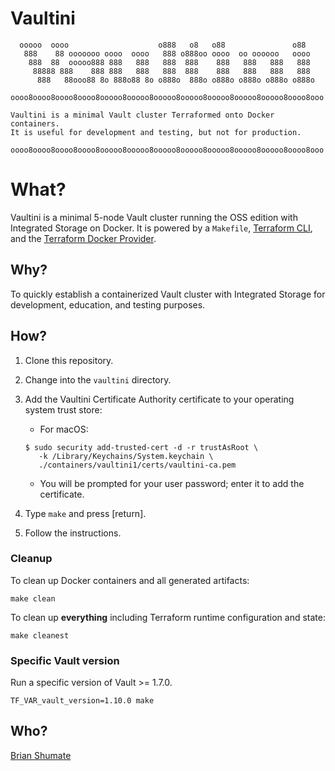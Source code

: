# Vaultini

```plaintext
  ooooo  oooo                    o888   o8   o88               o88
   888    88 ooooooo oooo  oooo   888 o888oo oooo  oo oooooo   oooo
    888  88  ooooo888 888   888   888  888    888   888   888   888
     88888 888    888 888   888   888  888    888   888   888   888
      888   88ooo88 8o 888o88 8o o888o  888o o888o o888o o888o o888o

oooo8oooo8oooo8oooo8ooooo8ooooo8ooooo8ooooo8ooooo8ooooo8ooooo8oooo8ooo

Vaultini is a minimal Vault cluster Terraformed onto Docker containers.
It is useful for development and testing, but not for production.

oooo8oooo8oooo8oooo8ooooo8ooooo8ooooo8ooooo8ooooo8ooooo8ooooo8oooo8ooo
```

# What?

Vaultini is a minimal 5-node Vault cluster running the OSS edition with Integrated Storage on Docker. It is powered by a `Makefile`, [Terraform CLI](https://developer.hashicorp.com/terraform/cli), and the [Terraform Docker Provider](https://registry.terraform.io/providers/kreuzwerker/docker/latest/docs).

## Why?

To quickly establish a containerized Vault cluster with Integrated Storage for development, education, and testing purposes.

## How?

1. Clone this repository.

1. Change into the `vaultini` directory.

1. Add the Vaultini Certificate Authority certificate to your operating system trust store:

   - For macOS:

   ```shell
   $ sudo security add-trusted-cert -d -r trustAsRoot \
      -k /Library/Keychains/System.keychain \
      ./containers/vaultini1/certs/vaultini-ca.pem
   ```

     - You will be prompted for your user password; enter it to add the certificate.

1. Type `make` and press [return].

1. Follow the instructions.

### Cleanup

To clean up Docker containers and all generated artifacts:

```shell
make clean
```

To clean up **everything** including Terraform runtime configuration and state:

```shell
make cleanest
```

### Specific Vault version

Run a specific version of Vault >= 1.7.0.

```shell
TF_VAR_vault_version=1.10.0 make
```

## Who?

[Brian Shumate](https://github.com/brianshumate)
